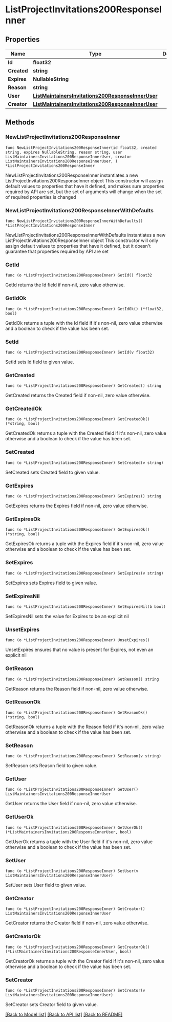 # ListProjectInvitations200ResponseInner

## Properties

Name | Type | Description | Notes
------------ | ------------- | ------------- | -------------
**Id** | **float32** |  | 
**Created** | **string** |  | 
**Expires** | **NullableString** |  | 
**Reason** | **string** |  | 
**User** | [**ListMaintainersInvitations200ResponseInnerUser**](ListMaintainersInvitations200ResponseInnerUser.md) |  | 
**Creator** | [**ListMaintainersInvitations200ResponseInnerUser**](ListMaintainersInvitations200ResponseInnerUser.md) |  | 

## Methods

### NewListProjectInvitations200ResponseInner

`func NewListProjectInvitations200ResponseInner(id float32, created string, expires NullableString, reason string, user ListMaintainersInvitations200ResponseInnerUser, creator ListMaintainersInvitations200ResponseInnerUser, ) *ListProjectInvitations200ResponseInner`

NewListProjectInvitations200ResponseInner instantiates a new ListProjectInvitations200ResponseInner object
This constructor will assign default values to properties that have it defined,
and makes sure properties required by API are set, but the set of arguments
will change when the set of required properties is changed

### NewListProjectInvitations200ResponseInnerWithDefaults

`func NewListProjectInvitations200ResponseInnerWithDefaults() *ListProjectInvitations200ResponseInner`

NewListProjectInvitations200ResponseInnerWithDefaults instantiates a new ListProjectInvitations200ResponseInner object
This constructor will only assign default values to properties that have it defined,
but it doesn't guarantee that properties required by API are set

### GetId

`func (o *ListProjectInvitations200ResponseInner) GetId() float32`

GetId returns the Id field if non-nil, zero value otherwise.

### GetIdOk

`func (o *ListProjectInvitations200ResponseInner) GetIdOk() (*float32, bool)`

GetIdOk returns a tuple with the Id field if it's non-nil, zero value otherwise
and a boolean to check if the value has been set.

### SetId

`func (o *ListProjectInvitations200ResponseInner) SetId(v float32)`

SetId sets Id field to given value.


### GetCreated

`func (o *ListProjectInvitations200ResponseInner) GetCreated() string`

GetCreated returns the Created field if non-nil, zero value otherwise.

### GetCreatedOk

`func (o *ListProjectInvitations200ResponseInner) GetCreatedOk() (*string, bool)`

GetCreatedOk returns a tuple with the Created field if it's non-nil, zero value otherwise
and a boolean to check if the value has been set.

### SetCreated

`func (o *ListProjectInvitations200ResponseInner) SetCreated(v string)`

SetCreated sets Created field to given value.


### GetExpires

`func (o *ListProjectInvitations200ResponseInner) GetExpires() string`

GetExpires returns the Expires field if non-nil, zero value otherwise.

### GetExpiresOk

`func (o *ListProjectInvitations200ResponseInner) GetExpiresOk() (*string, bool)`

GetExpiresOk returns a tuple with the Expires field if it's non-nil, zero value otherwise
and a boolean to check if the value has been set.

### SetExpires

`func (o *ListProjectInvitations200ResponseInner) SetExpires(v string)`

SetExpires sets Expires field to given value.


### SetExpiresNil

`func (o *ListProjectInvitations200ResponseInner) SetExpiresNil(b bool)`

 SetExpiresNil sets the value for Expires to be an explicit nil

### UnsetExpires
`func (o *ListProjectInvitations200ResponseInner) UnsetExpires()`

UnsetExpires ensures that no value is present for Expires, not even an explicit nil
### GetReason

`func (o *ListProjectInvitations200ResponseInner) GetReason() string`

GetReason returns the Reason field if non-nil, zero value otherwise.

### GetReasonOk

`func (o *ListProjectInvitations200ResponseInner) GetReasonOk() (*string, bool)`

GetReasonOk returns a tuple with the Reason field if it's non-nil, zero value otherwise
and a boolean to check if the value has been set.

### SetReason

`func (o *ListProjectInvitations200ResponseInner) SetReason(v string)`

SetReason sets Reason field to given value.


### GetUser

`func (o *ListProjectInvitations200ResponseInner) GetUser() ListMaintainersInvitations200ResponseInnerUser`

GetUser returns the User field if non-nil, zero value otherwise.

### GetUserOk

`func (o *ListProjectInvitations200ResponseInner) GetUserOk() (*ListMaintainersInvitations200ResponseInnerUser, bool)`

GetUserOk returns a tuple with the User field if it's non-nil, zero value otherwise
and a boolean to check if the value has been set.

### SetUser

`func (o *ListProjectInvitations200ResponseInner) SetUser(v ListMaintainersInvitations200ResponseInnerUser)`

SetUser sets User field to given value.


### GetCreator

`func (o *ListProjectInvitations200ResponseInner) GetCreator() ListMaintainersInvitations200ResponseInnerUser`

GetCreator returns the Creator field if non-nil, zero value otherwise.

### GetCreatorOk

`func (o *ListProjectInvitations200ResponseInner) GetCreatorOk() (*ListMaintainersInvitations200ResponseInnerUser, bool)`

GetCreatorOk returns a tuple with the Creator field if it's non-nil, zero value otherwise
and a boolean to check if the value has been set.

### SetCreator

`func (o *ListProjectInvitations200ResponseInner) SetCreator(v ListMaintainersInvitations200ResponseInnerUser)`

SetCreator sets Creator field to given value.



[[Back to Model list]](../README.md#documentation-for-models) [[Back to API list]](../README.md#documentation-for-api-endpoints) [[Back to README]](../README.md)


